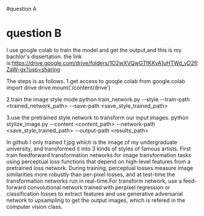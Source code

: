 #question A








# question B
I use google colab to train the model and get the output,and this is my bachlor's dissertation.
the link is:https://drive.google.com/drive/folders/1O2wXVQwGTfKKvA1uHTWd_yD2fIZaW-gx?usp=sharing

The steps is as follows.
1.get access to google colab
from google.colab import drive
drive.mount('/content/drive')


2.train the image style mode
python train_network.py --style <stylepath> --train-path <trained_network_path> --save-path <save_style_trained_path>
  
  
3.use the pretrained style network to transform our input images.
python stylize_image.py --content <content_path> --network-path <save_style_trained_path> --output-path <results_path>


In github I only trained f.jpg which is the image of my undergraduate university, and transformed it into 3 kinds
of styles of famous artists. First train feedforward transformation networks for image transformation tasks using
perceptual loss functions that depend on high-level features from a pretrained loss network. During training, 
perceptual losses measure image similarities more robustly than per-pixel losses, and at test-time the transformation
networks run in real-time.For transform network, use a feed-forward convolutional network trained with perpixel 
regression or classification losses to extract features and use generative adversarial network to upsampling to 
get the output images, which is refered in the computer vision class.
